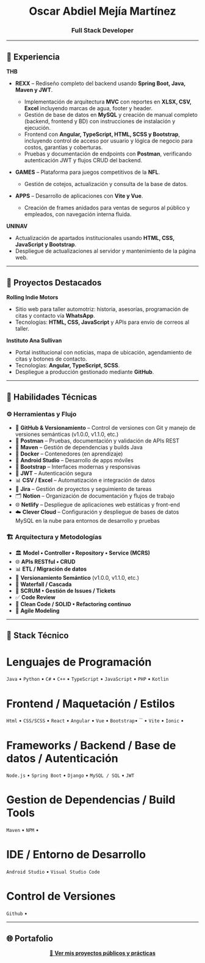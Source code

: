 <h1 align="center">Oscar Abdiel Mejía Martínez</h1>
<h3 align="center">Full Stack Developer</h3>

---

## 🧰 Experiencia

**THB**  
- **REXX** – Rediseño completo del backend usando **Spring Boot, Java, Maven y JWT**.  
  - Implementación de arquitectura **MVC** con reportes en **XLSX, CSV, Excel** incluyendo marcas de agua, footer y header.  
  - Gestión de base de datos en **MySQL** y creación de manual completo (backend, frontend y BD) con instrucciones de instalación y ejecución.  
  - Frontend con **Angular, TypeScript, HTML, SCSS y Bootstrap**, incluyendo control de acceso por usuario y lógica de negocio para costos, garantías y coberturas.
  - Pruebas y documentación de endpoints con **Postman**, verificando autenticación JWT y flujos CRUD del backend.

- **GAMES** – Plataforma para juegos competitivos de la **NFL**.  
  - Gestión de cotejos, actualización y consulta de la base de datos.  

- **APPS** – Desarrollo de aplicaciones con **Vite y Vue**.  
  - Creación de frames anidados para ventas de seguros al público y empleados, con navegación interna fluida.

**UNINAV**  
- Actualización de apartados institucionales usando **HTML, CSS, JavaScript y Bootstrap**.  
- Despliegue de actualizaciones al servidor y mantenimiento de la página web.

---

## 🚀 Proyectos Destacados

**Rolling Indie Motors**  
- Sitio web para taller automotriz: historia, asesorías, programación de citas y contacto vía **WhatsApp**.  
- Tecnologías: **HTML, CSS, JavaScript** y APIs para envío de correos al taller.

**Instituto Ana Sullivan**  
- Portal institucional con noticias, mapa de ubicación, agendamiento de citas y botones de contacto.  
- Tecnologías: **Angular, TypeScript, SCSS**.  
- Despliegue a producción gestionado mediante **GitHub**.

---

## 🧠 Habilidades Técnicas

### ⚙️ Herramientas y Flujo
- 🐙 **GitHub & Versionamiento** – Control de versiones con Git y manejo de versiones semánticas (v1.0.0, v1.1.0, etc.)
- 🧪 **Postman** – Pruebas, documentación y validación de APIs REST  
- 🧩 **Maven** – Gestión de dependencias y builds Java  
- 🐳 **Docker** – Contenedores (en aprendizaje)  
- 📱 **Android Studio** – Desarrollo de apps móviles  
- 🎨 **Bootstrap** – Interfaces modernas y responsivas  
- 🔐 **JWT** – Autenticación segura  
- 📊 **CSV / Excel** – Automatización e integración de datos  
- 📌 **Jira** – Gestión de proyectos y seguimiento de tareas  
- 🗂️ **Notion** – Organización de documentación y flujos de trabajo  
- 🌐 **Netlify** – Despliegue de aplicaciones web estáticas y front-end
- ☁️ **Clever Cloud** – Configuración y despliegue de bases de datos MySQL en la nube para entornos de desarrollo y pruebas

### 🏗️ Arquitectura y Metodologías
- 🏛️ **Model • Controller • Repository • Service (MCRS)**  
- 🌐 **APIs RESTful • CRUD**
- 📊 **ETL / Migración de datos**
- 🔄 **Versionamiento Semántico** (v1.0.0, v1.1.0, etc.)  
- 🧩 **Waterfall / Cascada**  
- 📌 **SCRUM • Gestión de Issues / Tickets**  
- ✅ **Code Review**  
- 🧹 **Clean Code / SOLID • Refactoring continuo**  
- 📐 **Agile Modeling**

  
---

## 🧩 Stack Técnico
# Lenguajes de Programación
`Java` • `Python` • `C#` • `C++` • `TypeScript` • `JavaScript` • `PHP`  • `Kotlin` 
# Frontend / Maquetación / Estilos
`Html` • `CSS/SCSS` • `React` • `Angular` • `Vue` • `Bootstrap`• `` • `Vite` • `Ionic` •
# Frameworks /  Backend / Base de datos / Autenticación
`Node.js` • `Spring Boot` • `Django` • `MySQL / SQL` • `JWT`
# Gestion de Dependencias / Build Tools
`Maven` • `NPM` •
# IDE / Entorno de Desarrollo
`Android Studio` • `Visual Studio Code` 
# Control de Versiones
`Github` •

---

## 🌐 Portafolio
<p align="center">
  <a href="https://github.com/Abdiel-Mejia?tab=repositories" target="_blank">
    🎯 <b>Ver mis proyectos públicos y prácticas</b>
  </a>
</p>


